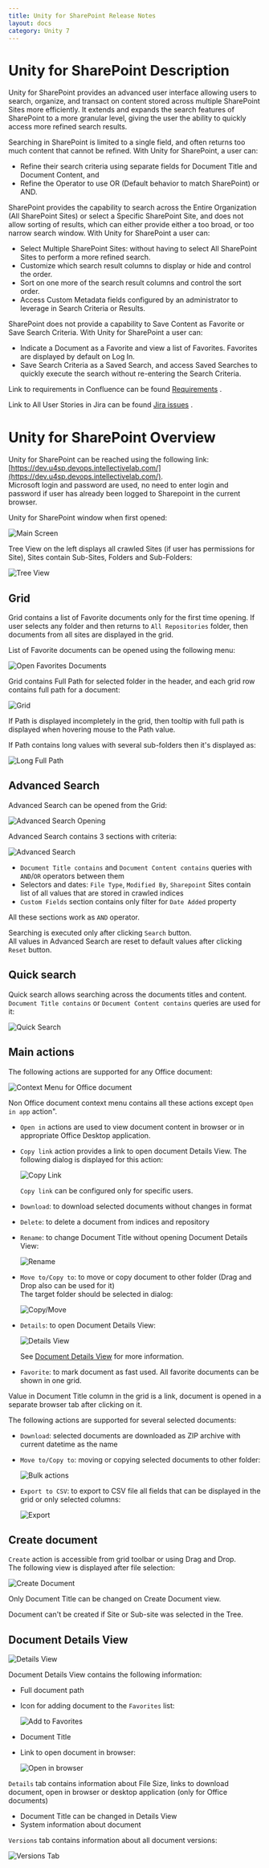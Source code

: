 ```yaml
---
title: Unity for SharePoint Release Notes
layout: docs
category: Unity 7
---
```


# Unity for SharePoint Description

Unity for SharePoint provides an advanced user interface allowing users to search, organize, and transact on content stored across multiple SharePoint Sites more efficiently. It extends and expands the search features of SharePoint to a more granular level, giving the user the ability to quickly access more refined search results.  

Searching in SharePoint is limited to a single field, and often returns too much content that cannot be refined. With Unity for SharePoint, a user can: 
- Refine their search criteria using separate fields for Document Title and Document Content, and 
- Refine the Operator to use OR (Default behavior to match SharePoint) or AND. 

SharePoint provides the capability to search across the Entire Organization (All SharePoint Sites) or select a Specific SharePoint Site, and does not allow sorting of results, which can either provide either a too broad, or too narrow search window.  With Unity for SharePoint a user can: 

- Select Multiple SharePoint Sites: without having to select All SharePoint Sites to perform a more refined search. 
- Customize which search result columns to display or hide and control the order. 
- Sort on one more of the search result columns and control the sort order. 
- Access Custom Metadata fields configured by an administrator to leverage in Search Criteria or Results.


SharePoint does not provide a capability to Save Content as Favorite or Save Search Criteria.  With Unity for SharePoint a user can: 

- Indicate a Document as a Favorite and view a list of Favorites.  Favorites are displayed by default on Log In.   
- Save Search Criteria as a Saved Search, and access Saved Searches to quickly execute the search without re-entering the Search Criteria. 


Link to requirements in Confluence can be found [Requirements](https://confluence.intellective.com/display/ENG/Unity+for+SharePoint) .

Link to All User Stories in Jira can be found [Jira issues](https://jira.intellective.com/issues/?jql=fixVersion%20%3D%20%22U4SP%201.0%22%20AND%20issuetype%20%3D%20story) .


# Unity for SharePoint Overview

Unity for SharePoint can be reached using the following link: [https://dev.u4sp.devops.intellectivelab.com/](https://dev.u4sp.devops.intellectivelab.com/).  
Microsoft login and password are used, no need to enter login and password if user has already been logged to Sharepoint in the current browser.

Unity for SharePoint window when first opened:

![Main Screen](u4sp-release-notes/images/Main_screen.png)

Tree View on the left displays all crawled Sites (if user has permissions for Site), Sites contain Sub-Sites, Folders and Sub-Folders:

![Tree View](u4sp-release-notes/images/tree_view.png)

## Grid

Grid contains a list of Favorite documents only for the first time opening. 
If user selects any folder and then returns to `All Repositories` folder, then documents from all sites are displayed in the grid. 

List of Favorite documents can be opened using the following menu:

![Open Favorites Documents](u4sp-release-notes/images/open_favorites.png)

Grid contains Full Path for selected folder in the header, and each grid row contains full path for a document:

![Grid](u4sp-release-notes/images/grid.png)

If Path is displayed incompletely in the grid, then tooltip with full path is displayed when hovering mouse to the Path value.

If Path contains long values with several sub-folders then it's displayed as:

![Long Full Path](u4sp-release-notes/images/long_full_path.png)

## Advanced Search

Advanced Search can be opened from the Grid:

![Advanced Search Opening](u4sp-release-notes/images/advanced_search_opening.png)

Advanced Search contains 3 sections with criteria:

![Advanced Search](u4sp-release-notes/images/advanced_search.png)

- `Document Title contains` and `Document Content contains` queries with `AND`/`OR` operators between them
- Selectors and dates: `File Type`, `Modified By`, `Sharepoint` Sites contain list of all values that are stored in crawled indices
- `Custom Fields` section contains only filter for `Date Added` property

All these sections work as `AND` operator.

Searching is executed only after clicking `Search` button.  
All values in Advanced Search are reset to default values after clicking `Reset` button.

## Quick search

Quick search allows searching across the documents titles and content.  
`Document Title contains` or `Document Content contains` queries are used for it:

![Quick Search](u4sp-release-notes/images/quick_search.png)

## Main actions

The following actions are supported for any Office document:

![Context Menu for Office document](u4sp-release-notes/images/document_context_menu.png)

Non Office document context menu contains all these actions except `Open in app` action".

- `Open in` actions are used to view document content in browser or in appropriate Office Desktop application.
- `Copy link` action provides a link to open document Details View. The following dialog is displayed for this action:

    ![Copy Link](u4sp-release-notes/images/copy_link.png)

    `Copy link` can be configured only for specific users.
    
- `Download`: to download selected documents without changes in format
- `Delete`: to delete a document from indices and repository
- `Rename`: to change Document Title without opening Document Details View:

    ![Rename](u4sp-release-notes/images/rename.png)
    
- `Move to/Copy to`: to move or copy document to other folder (Drag and Drop also can be used for it)  
    The target folder should be selected in dialog:

    ![Copy/Move](u4sp-release-notes/images/copy_move.png)

- `Details`: to open Document Details View:

    ![Details View](u4sp-release-notes/images/details_view.png)
    
    See [Document Details View](#document-details-view) for more information.

- `Favorite`: to mark document as fast used. All favorite documents can be shown in one grid.

Value in Document Title column in the grid is a link, document is opened in a separate browser tab after clicking on it.

The following actions are supported for several selected documents:

- `Download`: selected documents are downloaded as ZIP archive with current datetime as the name
- `Move to/Copy to`: moving or copying selected documents to other folder:

    ![Bulk actions](u4sp-release-notes/images/bulk_actions.png)

- `Export to CSV`: to export to CSV file all fields that can be displayed in the grid or only selected columns:

    ![Export](u4sp-release-notes/images/export.png)

## Create document

`Create` action is accessible from grid toolbar or using Drag and Drop.  
The following view is displayed after file selection:

![Create Document](u4sp-release-notes/images/create_document.png)

Only Document Title can be changed on Create Document view.

Document can't be created if Site or Sub-site was selected in the Tree.

## Document Details View

![Details View](u4sp-release-notes/images/details_view.png)

Document Details View contains the following information:

- Full document path
- Icon for adding document to the `Favorites` list:

    ![Add to Favorites](u4sp-release-notes/images/adding_to_favorites.png)

- Document Title
- Link to open document in browser:

    ![Open in browser](u4sp-release-notes/images/open_in_browser.png)

`Details` tab contains information about File Size, links to download document, open in browser or desktop application (only for Office documents)

- Document Title can be changed in Details View
- System information about document

`Versions` tab contains information about all document versions:

![Versions Tab](u4sp-release-notes/images/versions.png)